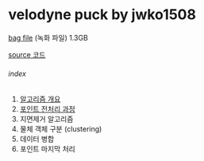 # velodyne puck by jwko1508

[bag file](https://drive.google.com/file/d/10TMqJfjQOdHKxvL0Uat-nrA-G-aPBiDz/view?usp=sharing) (녹화 파일) 1.3GB

[source 코드](src/vlp/pharos_vlp_tilt/src/)

###### index
1. [알고리즘 개요](/docs/mdfile/algorithm_abstract.md)
2. [포인트 전처리 과정](/docs/mdfile/pretreatment.md)
3. 지면제거 알고리즘
4. 물체 객체 구분 (clustering)
5. 데이터 병합
6. 포인트 마지막 처리
